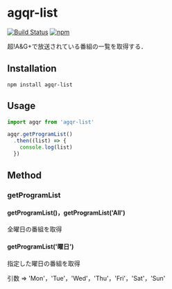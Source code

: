 # agqr-list

[![Build Status](https://travis-ci.org/jagpotato/agqr-list.svg?branch=master)](https://travis-ci.org/jagpotato/agqr-list)
[![npm](https://img.shields.io/npm/v/agqr-list.svg)](https://www.npmjs.com/package/agqr-list)

超!A&G+で放送されている番組の一覧を取得する．

## Installation
```
npm install agqr-list
```

## Usage
```js
import agqr from 'agqr-list'

agqr.getProgramList()
  .then((list) => {
    console.log(list)
  })
```

## Method
### getProgramList
#### getProgramList()，getProgramList('All')
全曜日の番組を取得
#### getProgramList('曜日')
指定した曜日の番組を取得

引数 => 'Mon'，'Tue'，'Wed'，'Thu'，'Fri'，'Sat'，'Sun'
